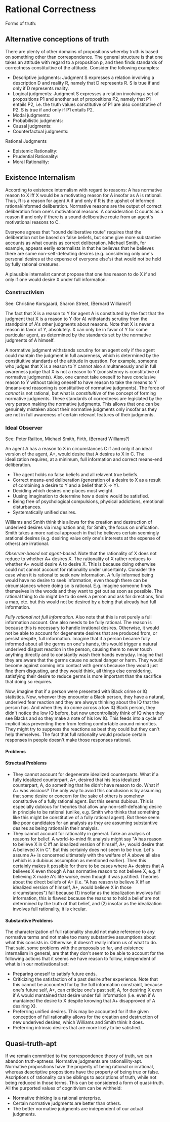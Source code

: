 # Rational Correctness

Forms of truth:

## Alternative conceptions of truth

There are plenty of other domains of propositions whereby truth is based on something other than correspondence. The general structure is that one takes an attitude with regard to a proposition p, and then finds standards of correctness constituitive of the attitude. Consider the following examples:

- Descriptive judgments: Judgment S expresses a relation involving a description D and reality R, namely that D represents R. S is true if and only if D represents reality.
- Logical judgments: Judgment S expresses a relation involving a set of propositions P1 and another set of propositions P2, namely that P1 entails P2, i.e. the truth values constitutive of P1 are also constitutive of P2. S is true if and only if P1 entails P2.
- Modal judgments:
- Probabilistic judgments:
- Causal judgments:
- Counterfactual judgments: 

Rational Judgments

- Epistemic Rationality: 
- Prudential Rationality: 
- Moral Rationality: 

## Existence Internalism

According to existence internalism with regard to reasons: A has normative reason to X iff X would be a motivating reason for A insofar as A is rational. Thus, R is a reason for agent A if and only if R is the upshot of informed rational/informed deliberation. Normative reasons are the output of correct deliberation from one's motivational reasons. A consideration C counts as a reason if and only if there is a sound deliberative route from an agent's motivational reasons to C.

Everyone agrees that "sound deliberative route" requires that the deliberation not be based on false beliefs, but some give more substantive accounts as what counts as correct deliberation. Michael Smith, for example, appears eerily externalists in that he believes that he believes there are some non-self-defeating desires (e.g. considering only one's personal desires at the expense of everyone else's) that would not be held by fully rational creatures.

A plausible internalist cannot propose that one has reason to do X if and only if one would desire X under full information.

### Constructivism

See: Christine Korsgaard, Sharon Street, (Bernard Williams?)

The fact that X is a reason to Y for agent A is constituted by the fact that the judgment that X is a reason to Y (for A) withstands scrutiny from the standpoint of A's other judgments about reasons. Note that X is never a reason in favor of Y, absolutely. X can only be in favor of Y for some particular agent, as determined by the standards set by the normative judgments of A himself. 

A normative judgment withstands scrutiny for an agent only if the agent could mantain the judgment in full awareness, which is determined by the constituitive standards of the attitude in question. For example, someone who judges that X is a reason to Y cannot also simultaneously and in full awareness judge that X is not a reason to Y (consistency is constitutive of normative judgments). Also, one cannot take oneself to have conclusive reason to Y without taking oneself to have reason to take the means to Y (means-end reasoning is constituitive of normative judgments). The force of *cannot* is not rational, but what is *constituitive* of the concept of forming normative judgments. These standards of correctness are legislated by the very person making the normative judgments. This allows that one can be genuinely mistaken about their normative judgments only insofar as they are not in full awareness of certain relevant features of their judgments.

### Ideal Observer

See: Peter Railton, Michael Smith, Firth, (Bernard Williams?)

An agent A has a reason to X in circumstances C if and only if an ideal version of the agent, A+, would desire that A desires to X in C. The idealization requires, at a minimum, full information and correct means-end deliberation. 

- The agent holds no false beliefs and all relavent true beliefs.
- Correct means-end deliberation (generation of a desire to X as a result of combining a desire to Y and a belief that X -> Y).
- Deciding which desires one places most weight.
- Uusing imagination to determine how a desire would be satisfied.
- Being free of psychological compulsions, physical addictions, emotional disturbances.
- Systematically unified desires.

Williams and Smith think this allows for the creation and destruction of underived desires via imagination and, for Smith, the focus on unification. Smith takes a more radical approach in that he believes certain seemingly arational desires (e.g. desiring value only one's interests at the expense of others) are irrational.

*Observer-based not agent-based.* Note that the rationality of X does not reduce to whether A+ desires X. The rationality of X rather reduces to whether A+ would desire A to desire X. This is because doing otherwise could not cannot account for rationality under uncertainty. Consider the case when it is rational to seek new information. A fully informed being would have no desire to seek information, even though there can be circumstances where doing so is rational. E.g. imagine someone finds themselves in the woods and they want to get out as soon as possible. The rational thing to do might be to do seek a person and ask for directions, find a map, etc. but this would not be desired by a being that already had full information.

*Fully rational not full information.* Also note that this is not purely a full information account. One also needs to be fully rational. The reason is because this is necessary to handle irrational desires. Otherwise, it would not be able to account for degenerate desires that are produced from, or persist despite, full information. Imagine that if a person became fully informed about all the germs on one's hands, this would trigger a natural underived disgust reaction in the person, causing them to never touch anything directly and to constantly wash their hands everyday. Imagine that they are aware that the germs cause no actual danger or harm. They would become against coming into contact with germs because they would just fine them disgusting, and they would think, all things else considering, satisfying their desire to reduce germs is more important than the sacrifice that doing so requires.

Now, imagine that if a person were presented with Black crime or IQ statistics. Now, whenver they encounter a Black person, they have a natural, underived fear reaction and they are always thinking about the IQ that the person has. And when they do come across a low IQ Black person, they didn't notice the low IQ before, but now uncontrollably think of IQ when they see Blacks and so they make a note of his low IQ. This feeds into a cycle of implicit bias preventing them from feeling comfortable around minorities. They might try to suppress the reactions as best they could but they can't help themselves. The fact that full rationality would produce certain responses in people doesn't make those responses rational.

#### Problems 

#### Structual Problems

- They cannot account for degenerate idealized counterparts. What if a fully idealized counterpart, A+, desired that his less idealized counterpart, A, do something that he didn't have reason to do. What if A+ was viscious? The only way to avoid this conclusion is by assuming that some desire or concern for the sake of others is somehow constitutive of a fully rational agent. But this seems dubious. This is especially dubious for theories that allow any non-self-defeating desire in principle to be rational (unlike, e.g. Smith who thinks that something like this might be constitutive of a fully rational agent). But these seem like poor candidates for an analysis as they are assuming substantive desires as being rational in their analysis.
- They cannot account for rationality in general. Take an analysis of reasons for belief. A world-to-mind fit analysis might say "A has reason to believe X in C iff an idealized version of himself, A+, would desire that A believed X in C". But this certainly does not seem to be true. Let's assume A+ is concerned ultimately with the welfare of A above all else (which is a dubious assumption as mentioned earlier). Then this certainly makes it possible for there to be cases where A+ desires that A believes X even though A has normative reason to not believe X, e.g. if believing X made A's life worse, even though it was justified. Theories about the direct beliefs of A+ (i.e. "A has reason to believe X iff an idealized version of himself, A+, would believe X in those circumstances") fail because (1) insofar as the idealization involves full information, this is flawed because the reasons to hold a belief are not determined by the truth of that belief, and (2) insofar as the idealization involves full rationality, it is circular.

#### Substantive Problems

The characterization of full rationality should not make reference to any normative terms and not make too many substantive assumptions about what this consists in. Otherwise, it doesn't really inform us of what to do. That said, some problems with the proposals so far, and existence internalism in general, are that they don't seem to be able to account for the following actions that it seems we have reason to follow, independent of what is in our motivational set: 

* Preparing oneself to satisfy future ends.
* Criticizing the satisfaction of a past desire after experience. Note that this cannot be accounted for by the full information constraint, because one's future self, A+, can criticize one's past self, A, for desiring X even if A would mantained that desire under full information (i.e. even if A mantained the desire to X despite knowing that A+ disapproved of A desiring X).  
* Preferring unified desires. This may be accounted for if the given conception of full rationality allows for the creation and destruction of new underived desires, which Williams and Smith think it does.
* Preferring intrinsic desires that are more likely to be satisfied. 

## Quasi-truth-apt

If we remain committed to the correspondence theory of truth, we can abandon truth-aptness. Normative judgments are rationalility-apt. Normative propositions have the property of being rational or irrational, whereas descriptive propositions have the property of being true or false. Ascriptions of rationality can be siblings to ascriptions of truth, while not being reduced in those terms. This can be considered a form of quasi-truth. All the purported values of cognitivism can be withheld: 

- Normative thinking is a rational enterprise.
- Certain normative judgments are better than others.
- The better normative judgments are independent of our actual judgments.